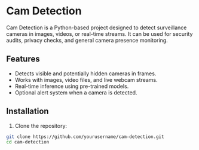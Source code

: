 # Cam Detection

Cam Detection is a Python-based project designed to detect surveillance cameras in images, videos, or real-time streams. It can be used for security audits, privacy checks, and general camera presence monitoring.

## Features

- Detects visible and potentially hidden cameras in frames.
- Works with images, video files, and live webcam streams.
- Real-time inference using pre-trained models.
- Optional alert system when a camera is detected.

## Installation

1. Clone the repository:

```bash
git clone https://github.com/yourusername/cam-detection.git
cd cam-detection
